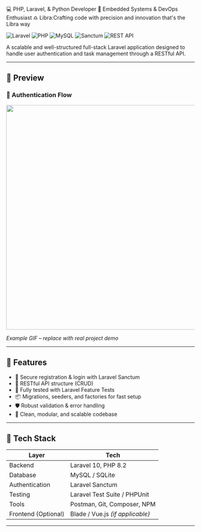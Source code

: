 💻 PHP, Laravel, & Python Developer
🤖 Embedded Systems & DevOps Enthusiast
♎ Libra:Crafting code with precision and innovation that's the Libra way

![Laravel](https://img.shields.io/badge/Laravel-10.x-red?style=flat&logo=laravel)
![PHP](https://img.shields.io/badge/PHP-8.2-blue?style=flat&logo=php)
![MySQL](https://img.shields.io/badge/MySQL-Database-yellow?style=flat&logo=mysql)
![Sanctum](https://img.shields.io/badge/Auth-Sanctum-orange?style=flat)
![REST API](https://img.shields.io/badge/API-RESTful-green?style=flat&logo=api)

A scalable and well-structured full-stack Laravel application designed to handle user authentication and task management through a RESTful API.

---

## 📸 Preview

### 🔐 Authentication Flow

<img src="https://media.giphy.com/media/B4ACZ9y5yYUgM/giphy.gif" width="600"/>

*Example GIF – replace with real project demo*

---

## 🚀 Features

- 🔐 Secure registration & login with Laravel Sanctum
- 📄 RESTful API structure (CRUD)
- 🧪 Fully tested with Laravel Feature Tests
- 📦 Migrations, seeders, and factories for fast setup
- 🛡️ Robust validation & error handling
- 🎯 Clean, modular, and scalable codebase

---

## 🧰 Tech Stack

| Layer        | Tech                                      |
|--------------|-------------------------------------------|
| Backend      | Laravel 10, PHP 8.2                        |
| Database     | MySQL / SQLite                            |
| Authentication | Laravel Sanctum                        |
| Testing      | Laravel Test Suite / PHPUnit              |
| Tools        | Postman, Git, Composer, NPM               |
| Frontend (Optional) | Blade / Vue.js *(if applicable)* |

---
